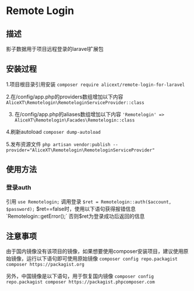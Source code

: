 # Remote Login

## 描述
影子数据用于项目远程登录的laravel扩展包

## 安装过程
1.项目根目录引用安装
`composer require alicext/remote-login-for-laravel`

2.在/config/app.php的providers数组增加以下内容
`AliceXT\Remotelogin\RemoteloginServiceProvider::class`

3. 在/config/app.php的aliases数组增加以下内容
`'Remotelogin' => AliceXT\Remotelogin\Facades\Remotelogin::class`

4.刷新autoload
`composer dump-autoload`

5.发布资源文件
`php artisan vendor:publish --provider="AliceXT\Remotelogin\RemoteloginServiceProvider" `

## 使用方法
### 登录auth
引用
`use Remotelogin;`
调用登录
`$ret = Remotelogin::auth($account, $password);`
$ret==false时，使用以下语句获得报错信息
`Remotelogin::getError();`
否则$ret为登录成功后返回的信息

## 注意事项
由于国内镜像没有该项目的镜像，如果想要使用composer安装项目，建议使用原始镜像，运行以下语句即可使用原始镜像
`composer config repo.packagist composer https://packagist.org`

另外，中国镜像是以下语句，用于恢复国内镜像
`composer config repo.packagist composer https://packagist.phpcomposer.com`
